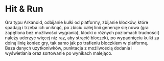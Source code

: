 # Hit & Run
Gra typu Arkanoid, odbijanie kulki od platformy, zbijanie klocków, które spadają i trzeba ich uniknąć, po zbiciu całej linii generuje się nowa (gra zapętlona bez możliwości wygrania), klocki o różnych poziomach trudności( należy uderzyć więcej niż raz, aby strącić bloczek), po wypadnięciu kulki za dolną linię koniec gry, tak samo jak po trafieniu bloczkiem w platformę. Baza danych uzytkoniwków, punktacja z możliwością dodania i wyświetlania oraz sortowanie po wynikach malejąco.
